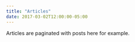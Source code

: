 ```yaml
---
title: "Articles"
date: 2017-03-02T12:00:00-05:00
---
```


Articles are paginated with posts here for example.
